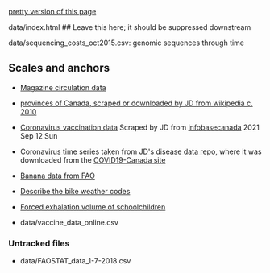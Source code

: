 
[pretty version of this page](index.html)

data/index.html ## Leave this here; it should be suppressed downstream

data/sequencing_costs_oct2015.csv: genomic sequences through time

## Scales and anchors

* [Magazine circulation data](data/circulation.csv)

* [provinces of Canada, scraped or downloaded by JD from wikipedia c. 2010](data/canada.tsv)

* [Coronavirus vaccination data](data/canada_vaccines.tsv) Scraped by JD from [infobasecanada](https://health-infobasecanada.ca/covid-19/vaccination-coverage/) 2021 Sep 12	Sun

* [Coronavirus time series](data/coronaCA.csv) taken from [JD's disease data repo](https://github.com/mac-theobio/Disease_data.git), where it was downloaded from the [COVID19-Canada site](https://wzmli.github.io/COVID19-Canada/README.md)

* [Banana data from FAO](data/FAOSTAT_data_1-7-2018.csv)

* [Describe the bike weather codes](data/bike_weather.csv)
* [Forced exhalation volume of schoolchildren](data/fev.csv)
* data/vaccine_data_online.csv

### Untracked files ###

* data/FAOSTAT_data_1-7-2018.csv
